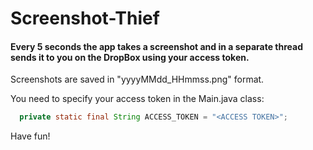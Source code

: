 # Screenshot-Thief
#### Every 5 seconds the app takes a screenshot and in a separate thread sends it to you on the DropBox using your access token.
Screenshots are saved in "yyyyMMdd_HHmmss.png" format.


You need to specify your access token in the Main.java class:
```java
  private static final String ACCESS_TOKEN = "<ACCESS TOKEN>";
```
 Have fun!
